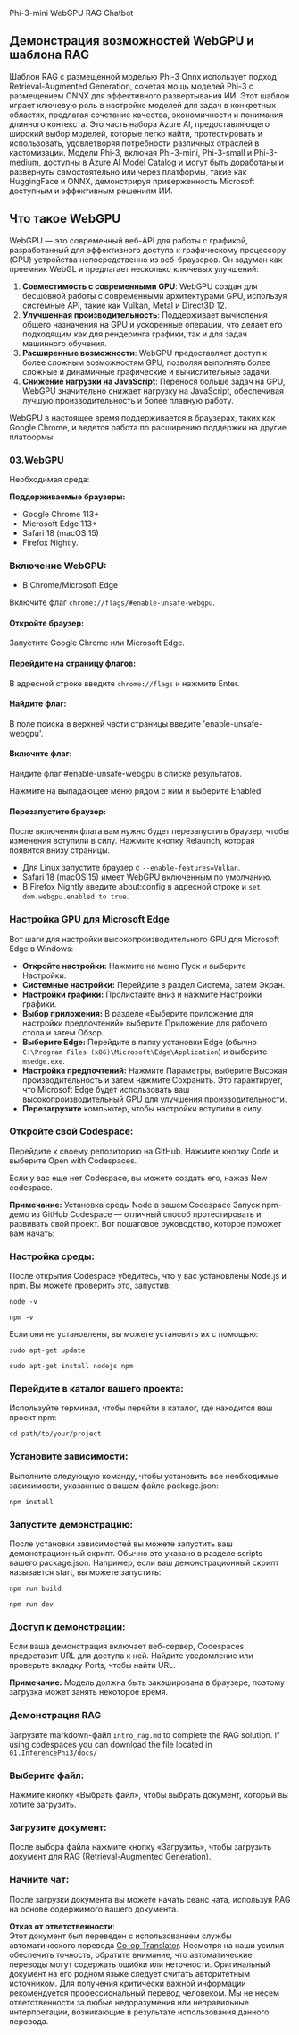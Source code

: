<!--
CO_OP_TRANSLATOR_METADATA:
{
  "original_hash": "4aac6b8a5dcbbe9a32b47be30340cac2",
  "translation_date": "2025-03-27T04:49:58+00:00",
  "source_file": "code\\08.RAG\\rag_webgpu_chat\\README.md",
  "language_code": "ru"
}
-->
Phi-3-mini WebGPU RAG Chatbot

## Демонстрация возможностей WebGPU и шаблона RAG
Шаблон RAG с размещенной моделью Phi-3 Onnx использует подход Retrieval-Augmented Generation, сочетая мощь моделей Phi-3 с размещением ONNX для эффективного развертывания ИИ. Этот шаблон играет ключевую роль в настройке моделей для задач в конкретных областях, предлагая сочетание качества, экономичности и понимания длинного контекста. Это часть набора Azure AI, предоставляющего широкий выбор моделей, которые легко найти, протестировать и использовать, удовлетворяя потребности различных отраслей в кастомизации. Модели Phi-3, включая Phi-3-mini, Phi-3-small и Phi-3-medium, доступны в Azure AI Model Catalog и могут быть доработаны и развернуты самостоятельно или через платформы, такие как HuggingFace и ONNX, демонстрируя приверженность Microsoft доступным и эффективным решениям ИИ.

## Что такое WebGPU
WebGPU — это современный веб-API для работы с графикой, разработанный для эффективного доступа к графическому процессору (GPU) устройства непосредственно из веб-браузеров. Он задуман как преемник WebGL и предлагает несколько ключевых улучшений:

1. **Совместимость с современными GPU**: WebGPU создан для бесшовной работы с современными архитектурами GPU, используя системные API, такие как Vulkan, Metal и Direct3D 12.
2. **Улучшенная производительность**: Поддерживает вычисления общего назначения на GPU и ускоренные операции, что делает его подходящим как для рендеринга графики, так и для задач машинного обучения.
3. **Расширенные возможности**: WebGPU предоставляет доступ к более сложным возможностям GPU, позволяя выполнять более сложные и динамичные графические и вычислительные задачи.
4. **Снижение нагрузки на JavaScript**: Перенося больше задач на GPU, WebGPU значительно снижает нагрузку на JavaScript, обеспечивая лучшую производительность и более плавную работу.

WebGPU в настоящее время поддерживается в браузерах, таких как Google Chrome, и ведется работа по расширению поддержки на другие платформы.

### 03.WebGPU
Необходимая среда:

**Поддерживаемые браузеры:** 
- Google Chrome 113+
- Microsoft Edge 113+
- Safari 18 (macOS 15)
- Firefox Nightly.

### Включение WebGPU:

- В Chrome/Microsoft Edge 

Включите флаг `chrome://flags/#enable-unsafe-webgpu`.

#### Откройте браузер:
Запустите Google Chrome или Microsoft Edge.

#### Перейдите на страницу флагов:
В адресной строке введите `chrome://flags` и нажмите Enter.

#### Найдите флаг:
В поле поиска в верхней части страницы введите 'enable-unsafe-webgpu'.

#### Включите флаг:
Найдите флаг #enable-unsafe-webgpu в списке результатов.

Нажмите на выпадающее меню рядом с ним и выберите Enabled.

#### Перезапустите браузер:

После включения флага вам нужно будет перезапустить браузер, чтобы изменения вступили в силу. Нажмите кнопку Relaunch, которая появится внизу страницы.

- Для Linux запустите браузер с `--enable-features=Vulkan`.
- Safari 18 (macOS 15) имеет WebGPU включенным по умолчанию.
- В Firefox Nightly введите about:config в адресной строке и `set dom.webgpu.enabled to true`.

### Настройка GPU для Microsoft Edge 

Вот шаги для настройки высокопроизводительного GPU для Microsoft Edge в Windows:

- **Откройте настройки:** Нажмите на меню Пуск и выберите Настройки.
- **Системные настройки:** Перейдите в раздел Система, затем Экран.
- **Настройки графики:** Пролистайте вниз и нажмите Настройки графики.
- **Выбор приложения:** В разделе «Выберите приложение для настройки предпочтений» выберите Приложение для рабочего стола и затем Обзор.
- **Выберите Edge:** Перейдите в папку установки Edge (обычно `C:\Program Files (x86)\Microsoft\Edge\Application`) и выберите `msedge.exe`.
- **Настройка предпочтений:** Нажмите Параметры, выберите Высокая производительность и затем нажмите Сохранить.
Это гарантирует, что Microsoft Edge будет использовать ваш высокопроизводительный GPU для улучшения производительности.
- **Перезагрузите** компьютер, чтобы настройки вступили в силу.

### Откройте свой Codespace:
Перейдите к своему репозиторию на GitHub.
Нажмите кнопку Code и выберите Open with Codespaces.

Если у вас еще нет Codespace, вы можете создать его, нажав New codespace.

**Примечание:** Установка среды Node в вашем Codespace
Запуск npm-демо из GitHub Codespace — отличный способ протестировать и развивать свой проект. Вот пошаговое руководство, которое поможет вам начать:

### Настройка среды:
После открытия Codespace убедитесь, что у вас установлены Node.js и npm. Вы можете проверить это, запустив:
```
node -v
```
```
npm -v
```

Если они не установлены, вы можете установить их с помощью:
```
sudo apt-get update
```
```
sudo apt-get install nodejs npm
```

### Перейдите в каталог вашего проекта:
Используйте терминал, чтобы перейти в каталог, где находится ваш проект npm:
```
cd path/to/your/project
```

### Установите зависимости:
Выполните следующую команду, чтобы установить все необходимые зависимости, указанные в вашем файле package.json:

```
npm install
```

### Запустите демонстрацию:
После установки зависимостей вы можете запустить ваш демонстрационный скрипт. Обычно это указано в разделе scripts вашего package.json. Например, если ваш демонстрационный скрипт называется start, вы можете запустить:

```
npm run build
```
```
npm run dev
```

### Доступ к демонстрации:
Если ваша демонстрация включает веб-сервер, Codespaces предоставит URL для доступа к ней. Найдите уведомление или проверьте вкладку Ports, чтобы найти URL.

**Примечание:** Модель должна быть закэширована в браузере, поэтому загрузка может занять некоторое время.

### Демонстрация RAG
Загрузите markdown-файл `intro_rag.md` to complete the RAG solution. If using codespaces you can download the file located in `01.InferencePhi3/docs/`

### Выберите файл:
Нажмите кнопку «Выбрать файл», чтобы выбрать документ, который вы хотите загрузить.

### Загрузите документ:
После выбора файла нажмите кнопку «Загрузить», чтобы загрузить документ для RAG (Retrieval-Augmented Generation).

### Начните чат:
После загрузки документа вы можете начать сеанс чата, используя RAG на основе содержимого вашего документа.

**Отказ от ответственности**:  
Этот документ был переведен с использованием службы автоматического перевода [Co-op Translator](https://github.com/Azure/co-op-translator). Несмотря на наши усилия обеспечить точность, обратите внимание, что автоматические переводы могут содержать ошибки или неточности. Оригинальный документ на его родном языке следует считать авторитетным источником. Для получения критически важной информации рекомендуется профессиональный перевод человеком. Мы не несем ответственности за любые недоразумения или неправильные интерпретации, возникающие в результате использования данного перевода.